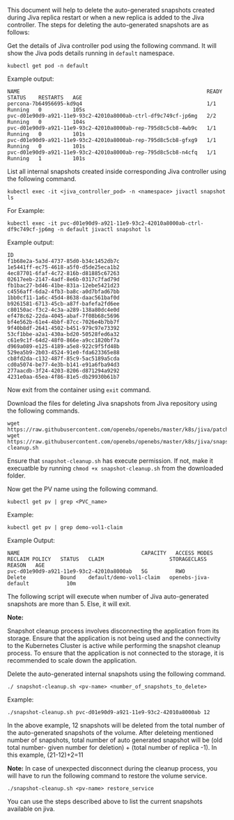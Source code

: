 This document will help to delete the auto-generated snapshots created during Jiva replica restart or when a new replica is added to the Jiva controller. The steps for deleting the auto-generated snapshots are as follows:

Get the details of Jiva controller pod using the following command. It will show the Jiva pods details running in `default` namespace. 

```
kubectl get pod -n default
```
Example output:
```
NAME                                                            READY   STATUS    RESTARTS   AGE
percona-7b64956695-kd9q4                                        1/1     Running   0          105s
pvc-d01e90d9-a921-11e9-93c2-42010a8000ab-ctrl-df9c749cf-jp6mg   2/2     Running   0          104s
pvc-d01e90d9-a921-11e9-93c2-42010a8000ab-rep-795d8c5cb8-4wb9c   1/1     Running   0          101s
pvc-d01e90d9-a921-11e9-93c2-42010a8000ab-rep-795d8c5cb8-gfxg9   1/1     Running   0          101s
pvc-d01e90d9-a921-11e9-93c2-42010a8000ab-rep-795d8c5cb8-n4cfq   1/1     Running   1          101s
```

List all internal snapshots created inside corresponding Jiva controller using the following command.
```
kubectl exec -it <jiva_controller_pod> -n <namespace> jivactl snapshot ls
```

For Example:
```
kubectl exec -it pvc-d01e90d9-a921-11e9-93c2-42010a8000ab-ctrl-df9c749cf-jp6mg -n default jivactl snapshot ls
```

Example output:
```
ID
f1b68e2a-5a3d-4737-85d0-b34c1452db7c
1e5441ff-ec75-4618-a5f0-d5de25eca1b2
4ec87701-6faf-4c72-816b-d81885c67263
02617eeb-2147-4adf-8e6b-0317c7fad79d
fb1bac27-bd46-41be-831a-12ebe5421d23
c4556aff-6da2-4fb3-ba8c-a0d7bfad67bb
1bb0cf11-1a6c-45d4-8638-daac561baf0d
b9261581-6713-45cb-a87f-bafefa2fd6ee
c80150ac-f3c2-4c3a-a289-138a80dc4e0d
ef478c62-22da-4045-abaf-7f08b68c5696
bf4e562b-61e4-4bbf-87cc-7026e4b7bb7f
9f40b8df-2641-4502-b451-979c97e73392
53cf1bbe-a2a1-430a-bd20-50528fed6a32
c61e9c1f-64d2-48f0-866e-a9cc1820bf7a
d969a089-e125-4189-a5e8-922c9f5fd48b
529ea5b9-2b03-4524-91e0-fda623365e88
cb8fd2da-c132-487f-85c9-5ac5189a5cda
cd0a5074-be77-4e3b-b141-e91a6fba94d3
277aacdb-3f24-4203-8206-d871294a9292
4231e0aa-65ea-4f86-81e5-db29930b61b7
```

Now exit from the container using `exit` command.

Download the files for deleting Jiva snapshots from Jiva repository using the following commands.
```
wget https://raw.githubusercontent.com/openebs/openebs/master/k8s/jiva/patch.json
wget https://raw.githubusercontent.com/openebs/openebs/master/k8s/jiva/snapshot-cleanup.sh
```
Ensure that `snapshot-cleanup.sh` has execute permission. If not, make it execuatble by running `chmod +x snapshot-cleanup.sh` from the  downloaded folder.

Now get the PV name using the following command.
```
kubectl get pv | grep <PVC_name>
```
Example:
```
kubectl get pv | grep demo-vol1-claim
```

Example Output:
```
NAME                                       CAPACITY   ACCESS MODES   RECLAIM POLICY   STATUS   CLAIM                     STORAGECLASS           REASON   AGE
pvc-d01e90d9-a921-11e9-93c2-42010a8000ab   5G         RWO            Delete           Bound    default/demo-vol1-claim   openebs-jiva-default            10m
```

The following script will execute when number of Jiva auto-generated snapshots are more than 5. Else, it will exit. 

**Note:**

Snapshot cleanup process involves disconnecting the application from its storage. Ensure that the application is not being used and the connectivity to the Kubernetes Cluster is active while performing the snapshot cleanup process. To ensure that the application is not connected to the storage, it is recommended to scale down the application.

Delete the auto-generated internal snapshots using the following command.

```
./ snapshot-cleanup.sh <pv-name> <number_of_snapshots_to_delete>
```

Example:

```
./snapshot-cleanup.sh pvc-d01e90d9-a921-11e9-93c2-42010a8000ab 12
```

In the above example, 12 snapshots will be deleted from the total number of the auto-generated snapshots of the volume. After deleteing mentioned number of snapshots, total number of auto generated snapshot will be (old total number- given number for deletion) + (total number of replica -1). In this example, (21-12)+2=11

**Note:** In case of unexpected disconnect during the cleanup process, you will have to run the following command to restore the volume service.
```
./snapshot-cleanup.sh <pv-name> restore_service
```

You can use the steps described above to list the current snapshots available on jiva.
